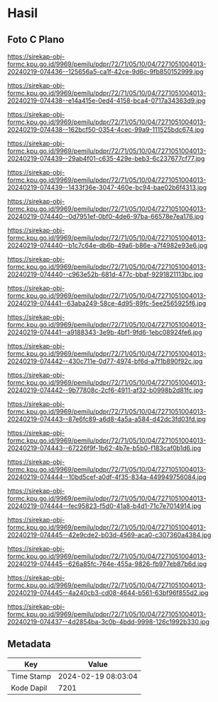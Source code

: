 # Hasil

## Foto C Plano

https://sirekap-obj-formc.kpu.go.id/9969/pemilu/pdpr/72/71/05/10/04/7271051004013-20240219-074436--125656a5-ca1f-42ce-9d6c-9fb850152999.jpg

https://sirekap-obj-formc.kpu.go.id/9969/pemilu/pdpr/72/71/05/10/04/7271051004013-20240219-074438--e14a415e-0ed4-4158-bca4-0717a34363d9.jpg

https://sirekap-obj-formc.kpu.go.id/9969/pemilu/pdpr/72/71/05/10/04/7271051004013-20240219-074438--162bcf50-0354-4cec-99a9-111525bdc674.jpg

https://sirekap-obj-formc.kpu.go.id/9969/pemilu/pdpr/72/71/05/10/04/7271051004013-20240219-074439--29ab4f01-c635-429e-beb3-6c237677cf77.jpg

https://sirekap-obj-formc.kpu.go.id/9969/pemilu/pdpr/72/71/05/10/04/7271051004013-20240219-074439--1433f36e-3047-460e-bc94-bae02b6f4313.jpg

https://sirekap-obj-formc.kpu.go.id/9969/pemilu/pdpr/72/71/05/10/04/7271051004013-20240219-074440--0d7951ef-0bf0-4de6-97ba-66578e7ea176.jpg

https://sirekap-obj-formc.kpu.go.id/9969/pemilu/pdpr/72/71/05/10/04/7271051004013-20240219-074440--b1c7c64e-db6b-49a6-b86e-a7f4982e93e6.jpg

https://sirekap-obj-formc.kpu.go.id/9969/pemilu/pdpr/72/71/05/10/04/7271051004013-20240219-074440--c963e52b-681d-477c-bbaf-9291821113bc.jpg

https://sirekap-obj-formc.kpu.go.id/9969/pemilu/pdpr/72/71/05/10/04/7271051004013-20240219-074441--63aba249-58ce-4d95-89fc-5ee2565925f6.jpg

https://sirekap-obj-formc.kpu.go.id/9969/pemilu/pdpr/72/71/05/10/04/7271051004013-20240219-074441--a9188343-3e9b-4bf1-9fd6-1ebc08924fe6.jpg

https://sirekap-obj-formc.kpu.go.id/9969/pemilu/pdpr/72/71/05/10/04/7271051004013-20240219-074442--430c711e-0d77-4974-bf6d-a7f1b890f92c.jpg

https://sirekap-obj-formc.kpu.go.id/9969/pemilu/pdpr/72/71/05/10/04/7271051004013-20240219-074442--9b77808c-2cf6-4911-af32-b0998b2d81fc.jpg

https://sirekap-obj-formc.kpu.go.id/9969/pemilu/pdpr/72/71/05/10/04/7271051004013-20240219-074443--87e6fc89-a6d8-4a5a-a584-d42dc3fd03fd.jpg

https://sirekap-obj-formc.kpu.go.id/9969/pemilu/pdpr/72/71/05/10/04/7271051004013-20240219-074443--67226f9f-1b62-4b7e-b5b0-f183caf0b1d6.jpg

https://sirekap-obj-formc.kpu.go.id/9969/pemilu/pdpr/72/71/05/10/04/7271051004013-20240219-074444--10bd5cef-a0df-4f35-834a-449949756084.jpg

https://sirekap-obj-formc.kpu.go.id/9969/pemilu/pdpr/72/71/05/10/04/7271051004013-20240219-074444--fec95823-f5d0-41a8-b4d1-71c7e7014914.jpg

https://sirekap-obj-formc.kpu.go.id/9969/pemilu/pdpr/72/71/05/10/04/7271051004013-20240219-074445--42e9cde2-b03d-4569-aca0-c307360a4384.jpg

https://sirekap-obj-formc.kpu.go.id/9969/pemilu/pdpr/72/71/05/10/04/7271051004013-20240219-074445--626a85fc-764e-455a-9826-fb977eb87b6d.jpg

https://sirekap-obj-formc.kpu.go.id/9969/pemilu/pdpr/72/71/05/10/04/7271051004013-20240219-074445--4a240cb3-cd08-4644-b561-63bf96f855d2.jpg

https://sirekap-obj-formc.kpu.go.id/9969/pemilu/pdpr/72/71/05/10/04/7271051004013-20240219-074437--4d2854ba-3c0b-4bdd-9998-126c1992b330.jpg


## Metadata

| Key        | Value               |
| ---------- | ------------------- |
| Time Stamp | 2024-02-19 08:03:04 |
| Kode Dapil | 7201                |



